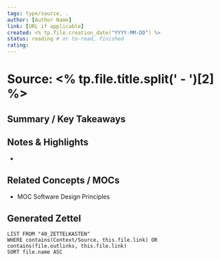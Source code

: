```yaml
---
tags: type/source, .
author: [Author Name]
link: [URL if applicable]
created: <% tp.file.creation_date("YYYY-MM-DD") %>
status: reading # or to-read, finished
rating: 
---
```

# Source: <% tp.file.title.split(' - ')[2] %>

## Summary / Key Takeaways



## Notes & Highlights

*   

## Related Concepts / MOCs

*   MOC Software Design Principles

## Generated Zettel

```dataview
LIST FROM "40_ZETTELKASTEN"
WHERE contains(Context/Source, this.file.link) OR contains(file.outlinks, this.file.link)
SORT file.name ASC